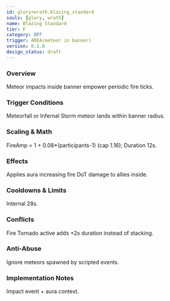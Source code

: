 ```yaml
---
id: glory+wrath.blazing_standard
souls: [glory, wrath]
name: Blazing Standard
tier: F
category: OFF
trigger: AREA(meteor in banner)
version: 0.1.0
design_status: draft
---
```

### Overview
Meteor impacts inside banner empower periodic fire ticks.
### Trigger Conditions
Meteorfall or Infernal Storm meteor lands within banner radius.
### Scaling & Math
FireAmp = 1 + 0.08*(participants-1) (cap 1.16); Duration 12s.
### Effects
Applies aura increasing fire DoT damage to allies inside.
### Cooldowns & Limits
Internal 28s.
### Conflicts
Fire Tornado active adds +2s duration instead of stacking.
### Anti-Abuse
Ignore meteors spawned by scripted events.
### Implementation Notes
Impact event + aura context.
